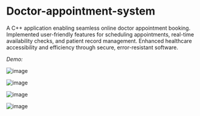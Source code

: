 # Doctor-appointment-system

A C++ application enabling seamless online doctor appointment booking. Implemented user-friendly features for scheduling appointments, real-time availability checks, and patient record management. Enhanced healthcare accessibility and efficiency through secure, error-resistant software. 

*Demo:*

![image](https://github.com/ekamgrewal/Doctor-appointment-system/assets/72091301/a2220f00-7cc9-4e5b-aeb9-ad80ab751bff)

![image](https://github.com/ekamgrewal/Doctor-appointment-system/assets/72091301/629cfe1b-b8e1-4dea-b40f-b4b8852321b2)

![image](https://github.com/ekamgrewal/Doctor-appointment-system/assets/72091301/f66f1938-7bda-4482-bb51-4dba74ff9102)

![image](https://github.com/ekamgrewal/Doctor-appointment-system/assets/72091301/96da4ed4-0c83-44f2-bd77-a384ab6e13e7)


